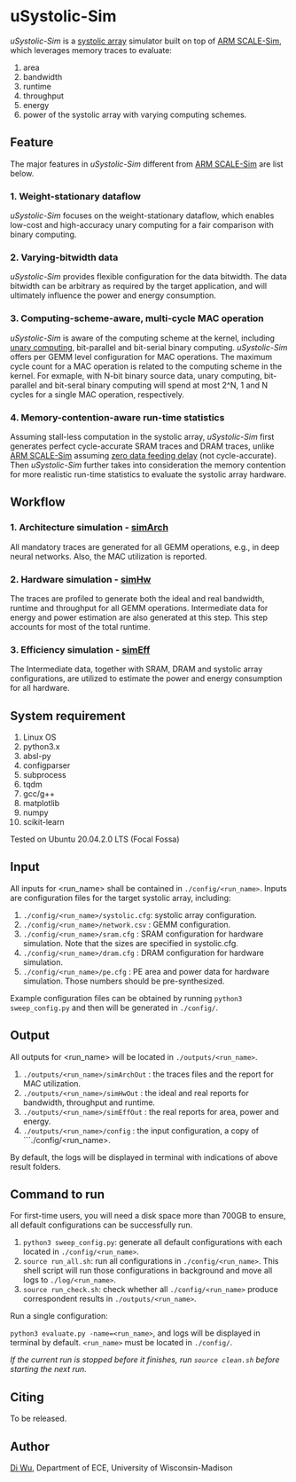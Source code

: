 # uSystolic-Sim
*uSystolic-Sim* is a [systolic array](https://github.com/ARM-software/SCALE-Sim/blob/master/ideas.md) simulator built on top of [ARM SCALE-Sim](https://github.com/ARM-software/SCALE-Sim), which leverages memory traces to evaluate:
1) area
2) bandwidth
3) runtime
4) throughput
5) energy
6) power
of the systolic array with varying computing schemes.

## Feature
The major features in *uSystolic-Sim* different from [ARM SCALE-Sim](https://github.com/ARM-software/SCALE-Sim) are list below.
### 1. Weight-stationary dataflow
*uSystolic-Sim* focuses on the weight-stationary dataflow, which enables low-cost and high-accuracy unary computing for a fair comparison with binary computing.

### 2. Varying-bitwidth data
*uSystolic-Sim* provides flexible configuration for the data bitwidth. The data bitwidth can be arbitrary as required by the target application, and will ultimately influence the power and energy consumption.

### 3. Computing-scheme-aware, multi-cycle MAC operation
*uSystolic-Sim* is aware of the computing scheme at the kernel, including [unary computing](https://unarycomputing.github.io/), bit-parallel and bit-serial binary computing. *uSystolic-Sim* offers per GEMM level configuration for MAC operations. The maximum cycle count for a MAC operation is related to the computing scheme in the kernel. For exmaple, with N-bit binary source data, unary computing, bit-parallel and bit-seral binary computing will spend at most 2^N, 1 and N cycles for a single MAC operation, respectively.

### 4. Memory-contention-aware run-time statistics
Assuming stall-less computation in the systolic array, *uSystolic-Sim* first generates perfect cycle-accurate SRAM traces and DRAM traces, unlike [ARM SCALE-Sim](https://github.com/ARM-software/SCALE-Sim) assuming [zero data feeding delay](https://github.com/diwu1990/uSystolic-Sim/blob/main/outputs/README.md) (not cycle-accurate). Then *uSystolic-Sim* further takes into consideration the memory contention for more realistic run-time statistics to evaluate the systolic array hardware.



## Workflow
### 1. Architecture simulation - [simArch](https://github.com/diwu1990/uSystolic-Sim/blob/main/simArch)
All mandatory traces are generated for all GEMM operations, e.g., in deep neural networks. Also, the MAC utilization is reported.

### 2. Hardware simulation - [simHw](https://github.com/diwu1990/uSystolic-Sim/blob/main/simHw)
The traces are profiled to generate both the ideal and real bandwidth, runtime and throughput for all GEMM operations. Intermediate data for energy and power estimation are also generated at this step. This step accounts for most of the total runtime.

### 3. Efficiency simulation - [simEff](https://github.com/diwu1990/uSystolic-Sim/blob/main/simEff)
The Intermediate data, together with SRAM, DRAM and systolic array configurations, are utilized to estimate the power and energy consumption for all hardware.

## System requirement
1. Linux OS
2. python3.x
3. absl-py
4. configparser
5. subprocess
6. tqdm
7. gcc/g++
8. matplotlib
9. numpy
10. scikit-learn

Tested on Ubuntu 20.04.2.0 LTS (Focal Fossa)

## Input
All inputs for <run_name> shall be contained in ```./config/<run_name>```. Inputs are configuration files for the target systolic array, including:
1) ```./config/<run_name>/systolic.cfg```: systolic array configuration.
2) ```./config/<run_name>/network.csv``` : GEMM configuration.
3) ```./config/<run_name>/sram.cfg```    : SRAM configuration for hardware simulation. Note that the sizes are specified in systolic.cfg.
4) ```./config/<run_name>/dram.cfg```    : DRAM configuration for hardware simulation.
5) ```./config/<run_name>/pe.cfg```      : PE area and power data for hardware simulation. Those numbers should be pre-synthesized.

Example configuration files can be obtained by running ```python3 sweep_config.py``` and then will be generated in ```./config/```.

## Output

All outputs for <run_name> will be located in ```./outputs/<run_name>```.

1) ```./outputs/<run_name>/simArchOut``` : the traces files and the report for MAC utilization.
2) ```./outputs/<run_name>/simHwOut```   : the ideal and real reports for bandwidth, throughput and runtime.
3) ```./outputs/<run_name>/simEffOut```  : the real reports for area, power and energy.
4) ```./outputs/<run_name>/config```     : the input configuration, a copy of ```./config/<run_name>.

By default, the logs will be displayed in terminal with indications of above result folders.

## Command to run
For first-time users, you will need a disk space more than 700GB to ensure, all default configurations can be successfully run.
1. ```python3 sweep_config.py```: generate all default configurations with each located in ```./config/<run_name>```.
2. ```source run_all.sh```: run all configurations in ```./config/<run_name>```. This shell script will run those configurations in background and move all logs to ```./log/<run_name>```.
3. ```source run_check.sh```: check whether all ```./config/<run_name>``` produce correspondent results in ```./outputs/<run_name>```.

Run a single configuration:

```python3 evaluate.py -name=<run_name>```, and logs will be displayed in terminal by default. ```<run_name>``` must be located in ```./config/```.

*If the current run is stopped before it finishes, run ```source clean.sh``` before starting the next run.*

## Citing

To be released.

<!-- If you find this tool useful for your research, please use the following bibtex to cite us,

```
bib
``` -->

## Author

[Di Wu](http://diwu1990.github.io/), Department of ECE, University of Wisconsin-Madison

